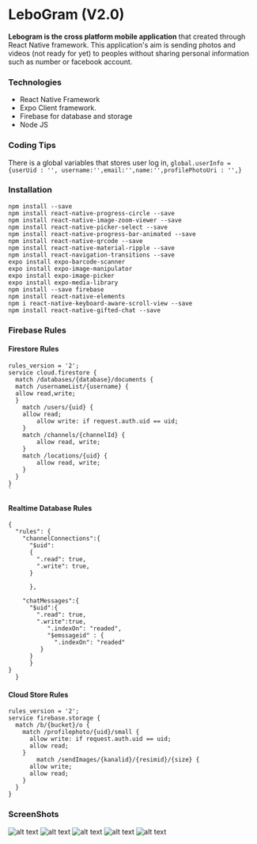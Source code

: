 # LeboGram (V2.0)
**Lebogram is the cross platform mobile application** that created through React Native framework.
This application's aim is sending photos and videos (not ready for yet) to peoples without sharing personal information such as number or facebook account. 

### Technologies
- React Native Framework
- Expo Client framework.
- Firebase for database and storage
- Node JS

### Coding Tips
There is a global variables that stores user log in,
`global.userInfo = {userUid : '', username:'',email:'',name:'',profilePhotoUri : '',}`

### Installation
    npm install --save
    npm install react-native-progress-circle --save
    npm install react-native-image-zoom-viewer --save
    npm install react-native-picker-select --save
    npm install react-native-progress-bar-animated --save
    npm install react-native-qrcode --save
    npm install react-native-material-ripple --save
    npm install react-navigation-transitions --save
    expo install expo-barcode-scanner
    expo install expo-image-manipulator
    expo install expo-image-picker
    expo install expo-media-library
    npm install --save firebase
    npm install react-native-elements
    npm i react-native-keyboard-aware-scroll-view --save
    npm install react-native-gifted-chat --save

### Firebase Rules

#### Firestore Rules

    rules_version = '2';
    service cloud.firestore {
      match /databases/{database}/documents {
      match /usernameList/{username} {
      allow read,write;
      }
        match /users/{uid} {
        allow read;
            allow write: if request.auth.uid == uid;
        }
        match /channels/{channelId} {
            allow read, write;
        }
        match /locations/{uid} {
            allow read, write;
        }
      }
    }
    `
#### Realtime Database Rules
    {
      "rules": {
        "channelConnections":{
          "$uid":
          {
            ".read": true,
            ".write": true,
          }
        
          },
      
        "chatMessages":{
          "$uid":{
            ".read": true,
            ".write":true,
               ".indexOn": "readed",
               "$emssageid" : {
                 ".indexOn": "readed"
             }
          }
          }
    }
      }
#### Cloud Store Rules
    rules_version = '2';
    service firebase.storage {
      match /b/{bucket}/o {
    	match /profilephoto/{uid}/small {
          allow write: if request.auth.uid == uid;
          allow read;
        }
        	match /sendImages/{kanalid}/{resimid}/{size} {
          allow write;
          allow read;
        }
      }
    }

### ScreenShots
![alt text](https://raw.githubusercontent.com/ledmago/LeboGramV2.0/master/ScreenShots/1.PNG)
![alt text](https://raw.githubusercontent.com/ledmago/LeboGramV2.0/master/ScreenShots/2.PNG)
![alt text](https://raw.githubusercontent.com/ledmago/LeboGramV2.0/master/ScreenShots/3.PNG)
![alt text](https://raw.githubusercontent.com/ledmago/LeboGramV2.0/master/ScreenShots/4.PNG)
![alt text](https://raw.githubusercontent.com/ledmago/LeboGramV2.0/master/ScreenShots/5.PNG)
